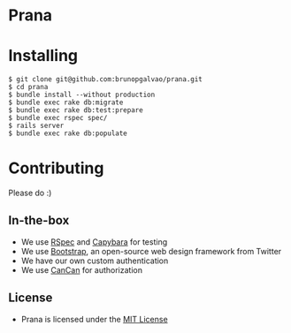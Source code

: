 # Prana


# Installing

    $ git clone git@github.com:brunopgalvao/prana.git
    $ cd prana
    $ bundle install --without production
    $ bundle exec rake db:migrate
    $ bundle exec rake db:test:prepare
    $ bundle exec rspec spec/
    $ rails server
    $ bundle exec rake db:populate
    
# Contributing

Please do :)

## In-the-box

* We use [RSpec](https://github.com/rspec/rspec) and [Capybara](https://github.com/jnicklas/capybara) for testing
* We use [Bootstrap](http://getbootstrap.com), an open-source web design framework from Twitter
* We have our own custom authentication
* We use [CanCan](https://github.com/ryanb/cancan) for authorization

## License

- Prana is licensed under the [MIT License](https://github.com/brunopgalvao/prana/blob/master/LICENSE)

